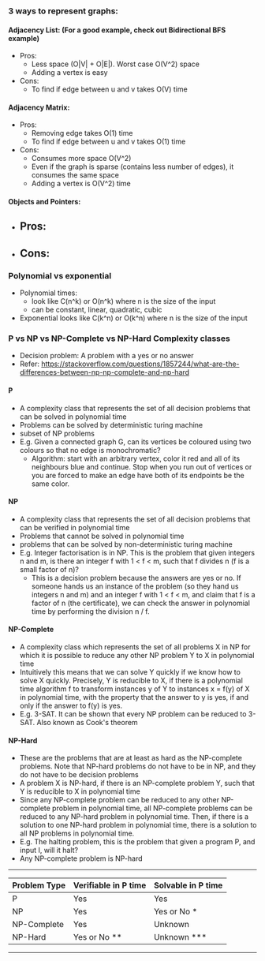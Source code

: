 ### 3 ways to represent graphs:

#### Adjacency List: (For a good example, check out Bidirectional BFS example)
 - Pros:
   - Less space (O|V| + O|E|). Worst case O(V^2) space
   - Adding a vertex is easy
 - Cons:
   - To find if edge between u and v takes O(V) time

#### Adjacency Matrix:
 - Pros:
   - Removing edge takes O(1) time
   - To find if edge between u and v takes O(1) time
 - Cons:
   - Consumes more space O(V^2)
   - Even if the graph is sparse (contains less number of edges), it consumes the same space
   - Adding a vertex is O(V^2) time

#### Objects and Pointers:
 - Pros:
   - 
 - Cons:
   - 

### Polynomial vs exponential
 - Polynomial times:
   - look like C(n^k) or O(n^k) where n is the size of the input
   - can be constant, linear, quadratic, cubic
 - Exponential looks like C(k^n) or O(k^n) where n is the size of the input

### P vs NP vs NP-Complete vs NP-Hard Complexity classes
 - Decision problem: A problem with a yes or no answer
 - Refer: https://stackoverflow.com/questions/1857244/what-are-the-differences-between-np-np-complete-and-np-hard

#### P
 - A complexity class that represents the set of all decision problems that can be solved in polynomial time
 - Problems can be solved by deterministic turing machine
 - subset of NP problems
 - E.g. Given a connected graph G, can its vertices be coloured using two colours so that no edge is monochromatic?
   - Algorithm: start with an arbitrary vertex, color it red and all of its neighbours blue and continue. Stop when you run out of vertices or you are forced to make an edge have both of its endpoints be the same color.

#### NP
 - A complexity class that represents the set of all decision problems that can be verified in polynomial time
 - Problems that cannot be solved in polynomial time
 - problems that can be solved by non-deterministic turing machine
 - E.g. Integer factorisation is in NP. This is the problem that given integers n and m, is there an integer f with 1 < f < m, such that f divides n (f is a small factor of n)?
   - This is a decision problem because the answers are yes or no. If someone hands us an instance of the problem (so they hand us integers n and m) and an integer f with 1 < f < m, and claim that f is a factor of n (the certificate), we can check the answer in polynomial time by performing the division n / f.

#### NP-Complete
 - A complexity class which represents the set of all problems X in NP for which it is possible to reduce any other NP problem Y to X in polynomial time
 - Intuitively this means that we can solve Y quickly if we know how to solve X quickly. Precisely, Y is reducible to X, if there is a polynomial time algorithm f to transform instances y of Y to instances x = f(y) of X in polynomial time, with the property that the answer to y is yes, if and only if the answer to f(y) is yes.
 - E.g. 3-SAT. It can be shown that every NP problem can be reduced to 3-SAT. Also known as Cook's theorem

#### NP-Hard
 - These are the problems that are at least as hard as the NP-complete problems. Note that NP-hard problems do not have to be in NP, and they do not have to be decision problems
 - A problem X is NP-hard, if there is an NP-complete problem Y, such that Y is reducible to X in polynomial time
 - Since any NP-complete problem can be reduced to any other NP-complete problem in polynomial time, all NP-complete problems can be reduced to any NP-hard problem in polynomial time. Then, if there is a solution to one NP-hard problem in polynomial time, there is a solution to all NP problems in polynomial time.
 - E.g. The halting problem, this is the problem that given a program P, and input I, will it halt?
 - Any NP-complete problem is NP-hard

-----------------------------------------------------------------
| Problem Type  | Verifiable in P time  | Solvable in P time    |
|---------------|-----------------------|-----------------------|
| P             |        Yes            |        Yes            |
| NP            |        Yes            |     Yes or No *       |
| NP-Complete   |        Yes            |      Unknown          |
| NP-Hard       |     Yes or No **      |      Unknown ***      |
-----------------------------------------------------------------


